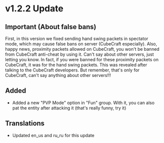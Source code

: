 # v1.2.2 Update

## Important (About false bans)
First, in this version we fixed sending hand swing packets in spectator mode,
which may cause false bans on server (CubeCraft especially).
Also, happy news, proximity packets allowed on CubeCraft, you won't be banned from CubeCraft anti-cheat by using it.
Can't say about other servers, just letting you know.
In fact, if you were banned for these proximity packets on CubeCraft, it was for the hand swing packets.
This was revealed after talking to the CubeCraft developers.
But remember, that's only for CubeCraft, can't say anything about other servers!!!

## Added
- Added a new "PVP Mode" option in "Fun" group. With it, you can also pat the entity after attacking it (that's really funny, try it)

## Translations
- Updated en_us and ru_ru for this update